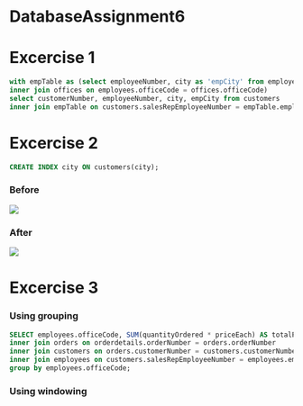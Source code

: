 # DatabaseAssignment6

<h1>Excercise 1</h1>

```sql
with empTable as (select employeeNumber, city as 'empCity' from employees 
inner join offices on employees.officeCode = offices.officeCode) 
select customerNumber, employeeNumber, city, empCity from customers 
inner join empTable on customers.salesRepEmployeeNumber = empTable.employeeNumber where city = empCity;
```
<h1>Excercise 2</h1> 

```sql
CREATE INDEX city ON customers(city);
```
<h3>Before</h3>

<img src="https://github.com/Hallur20/DatabaseAssignment6/blob/master/before_indexes_ex1.png"/>

<h3>After</h3>

<img src="https://github.com/Hallur20/DatabaseAssignment6/blob/master/after_indexes_ex2.png"/>

<h1>Excercise 3</h1>

<h3>Using grouping</h3>

```sql
SELECT employees.officeCode, SUM(quantityOrdered * priceEach) AS totalPrice from orderdetails 
inner join orders on orderdetails.orderNumber = orders.orderNumber
inner join customers on orders.customerNumber = customers.customerNumber
inner join employees on customers.salesRepEmployeeNumber = employees.employeeNumber
group by employees.officeCode;
```
<h3>Using windowing</h3>
